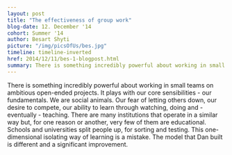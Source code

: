 ```yaml
---
layout: post
title: "The effectiveness of group work"
blog-date: 12. December '14
cohort: Summer '14
author: Besart Shyti
picture: "/img/picsOfUs/bes.jpg"
timeline: timeline-inverted
href: 2014/12/11/bes-1-blogpost.html
summary: There is something incredibly powerful about working in small teams on ambitious open-ended projects...
---
```



There is something incredibly powerful about working in small teams on ambitious open-ended projects. It plays with our core sensibilities - our fundamentals. We are social animals. Our fear of letting others down, our desire to compete, our ability to learn through watching, doing and - eventually - teaching. There are many institutions that operate in a similar way but, for one reason or another, very few of them are educational. Schools and universities split people up, for sorting and testing. This one-dimensional isolating way of learning is a mistake. The model that Dan built is different and a significant improvement.